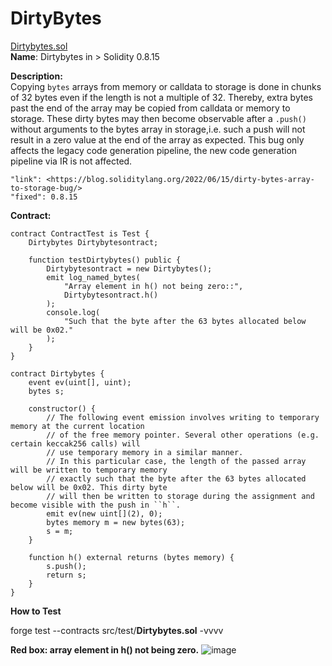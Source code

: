 # DirtyBytes
[Dirtybytes.sol](https://github.com/SunWeb3Sec/DeFiVulnLabs/blob/main/src/test/Dirtybytes.sol)   
**Name**: Dirtybytes in > Solidity 0.8.15

**Description:**  
Copying `bytes` arrays from memory or calldata to storage is done in chunks of 32 bytes even if the length is not a multiple of 32.
Thereby, extra bytes past the end of the array may be copied from calldata or memory to storage.
These dirty bytes may then become observable after a `.push()` without arguments to the bytes array in storage,i.e. such a push will not result in a zero value at the end of the array as expected.
This bug only affects the legacy code generation pipeline, the new code generation pipeline via IR is not affected.  
```
"link": <https://blog.soliditylang.org/2022/06/15/dirty-bytes-array-to-storage-bug/>
"fixed": 0.8.15
```
**Contract:** 
```
contract ContractTest is Test {
    Dirtybytes Dirtybytesontract;

    function testDirtybytes() public {
        Dirtybytesontract = new Dirtybytes();
        emit log_named_bytes(
            "Array element in h() not being zero::",
            Dirtybytesontract.h()
        );
        console.log(
            "Such that the byte after the 63 bytes allocated below will be 0x02."
        );
    }
}

contract Dirtybytes {
    event ev(uint[], uint);
    bytes s;

    constructor() {
        // The following event emission involves writing to temporary memory at the current location
        // of the free memory pointer. Several other operations (e.g. certain keccak256 calls) will
        // use temporary memory in a similar manner.
        // In this particular case, the length of the passed array will be written to temporary memory
        // exactly such that the byte after the 63 bytes allocated below will be 0x02. This dirty byte
        // will then be written to storage during the assignment and become visible with the push in ``h``.
        emit ev(new uint[](2), 0);
        bytes memory m = new bytes(63);
        s = m;
    }

    function h() external returns (bytes memory) {
        s.push();
        return s;
    }
}
```
**How to Test**

forge test --contracts src/test/**Dirtybytes.sol** -vvvv

**Red box: array element in h() not being zero.**
![image](https://web3sec.notion.site/image/https%3A%2F%2Fs3-us-west-2.amazonaws.com%2Fsecure.notion-static.com%2Ff2080506-6b0b-41c3-802f-795617f0556a%2FUntitled.png?table=block&id=847240ad-edfb-413b-8b8f-9d9e66221f70&spaceId=369b5001-5511-4fe6-a099-48af1d841f20&width=2000&userId=&cache=v2)
